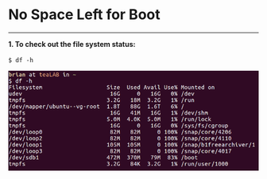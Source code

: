 # No Space Left for Boot 
----
__1. To check out the file system status:__

`$ df -h`

<img src="https://github.com/bobolee1239/Ubuntu/blob/master/assets/df-h.png">
